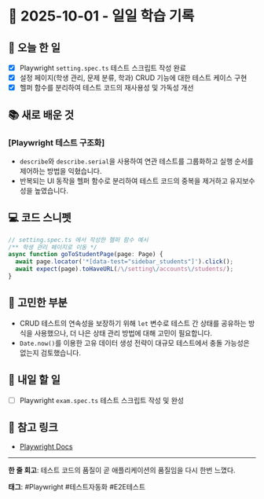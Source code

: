 # 📅 2025-10-01 - 일일 학습 기록

## 🚀 오늘 한 일
- [x] Playwright `setting.spec.ts` 테스트 스크립트 작성 완료
- [x] 설정 페이지(학생 관리, 문제 분류, 학과) CRUD 기능에 대한 테스트 케이스 구현
- [x] 헬퍼 함수를 분리하여 테스트 코드의 재사용성 및 가독성 개선

## 📚 새로 배운 것
### [Playwright 테스트 구조화]
- `describe`와 `describe.serial`을 사용하여 연관 테스트를 그룹화하고 실행 순서를 제어하는 방법을 익혔습니다.
- 반복되는 UI 동작을 헬퍼 함수로 분리하여 테스트 코드의 중복을 제거하고 유지보수성을 높였습니다.

## 💻 코드 스니펫
```typescript
// setting.spec.ts 에서 작성한 헬퍼 함수 예시
/** 학생 관리 페이지로 이동 */
async function goToStudentPage(page: Page) {
  await page.locator('*[data-test="sidebar_students"]').click();
  await expect(page).toHaveURL(/\/setting\/accounts\/students/);
}
```

## 🤔 고민한 부분
- CRUD 테스트의 연속성을 보장하기 위해 `let` 변수로 테스트 간 상태를 공유하는 방식을 사용했으나, 더 나은 상태 관리 방법에 대해 고민이 필요합니다.
- `Date.now()`를 이용한 고유 데이터 생성 전략이 대규모 테스트에서 충돌 가능성은 없는지 검토했습니다.

## 📌 내일 할 일
- [ ] Playwright `exam.spec.ts` 테스트 스크립트 작성 및 완성

## 🔗 참고 링크
- [Playwright Docs](https://playwright.dev/docs/intro)

---
**한 줄 회고**: 테스트 코드의 품질이 곧 애플리케이션의 품질임을 다시 한번 느꼈다.

**태그**: #Playwright #테스트자동화 #E2E테스트
